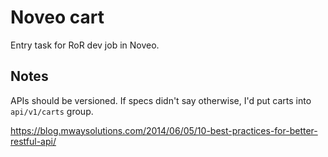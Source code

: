 # Noveo cart

Entry task for RoR dev job in Noveo.

## Notes
APIs should be versioned. If specs didn't say otherwise, I'd put carts into `api/v1/carts` group.

https://blog.mwaysolutions.com/2014/06/05/10-best-practices-for-better-restful-api/
